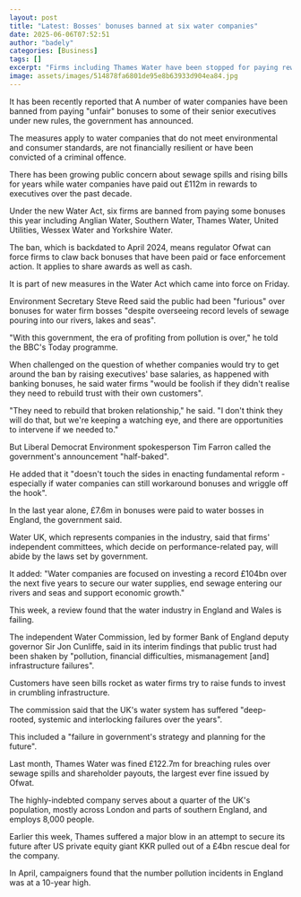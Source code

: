 ```yaml
---
layout: post
title: "Latest: Bosses' bonuses banned at six water companies"
date: 2025-06-06T07:52:51
author: "badely"
categories: [Business]
tags: []
excerpt: "Firms including Thames Water have been stopped for paying rewards to executives under new rules."
image: assets/images/514878fa6801de95e8b63933d904ea84.jpg
---
```


It has been recently reported that A number of water companies have been banned from paying "unfair" bonuses to some of their senior executives under new rules, the government has announced.

The measures apply to water companies that do not meet environmental and consumer standards, are not financially resilient or have been convicted of a criminal offence.

There has been growing public concern about sewage spills and rising bills for years while water companies have paid out £112m in rewards to executives over the past decade. 

Under the new Water Act, six firms are banned from paying some bonuses this year including Anglian Water, Southern Water, Thames Water, United Utilities, Wessex Water and Yorkshire Water.

The ban, which is backdated to April 2024, means regulator Ofwat can force firms to claw back bonuses that have been paid or face enforcement action. It applies to share awards as well as cash.

It is part of new measures in the Water Act which came into force on Friday.

Environment Secretary Steve Reed said the public had been "furious" over bonuses for water firm bosses "despite overseeing record levels of sewage pouring into our rivers, lakes and seas".

"With this government, the era of profiting from pollution is over," he told the BBC's Today programme.

When challenged on the question of whether companies would try to get around the ban by raising executives' base salaries, as happened with banking bonuses, he said water firms "would be foolish if they didn't realise they need to rebuild trust with their own customers".

"They need to rebuild that broken relationship," he said. "I don't think they will do that, but we're keeping a watching eye, and there are opportunities to intervene if we needed to."

But Liberal Democrat Environment spokesperson Tim Farron called the government's announcement "half-baked".

He added that it "doesn't touch the sides in enacting fundamental reform - especially if water companies can still workaround bonuses and wriggle off the hook".

In the last year alone, £7.6m in bonuses were paid to water bosses in England, the government said.

Water UK, which represents companies in the industry, said that firms' independent committees, which decide on performance-related pay, will abide by the laws set by government.

It added: "Water companies are focused on investing a record £104bn over the next five years to secure our water supplies, end sewage entering our rivers and seas and support economic growth."

This week, a review found that the water industry in England and Wales is failing.

The independent Water Commission, led by former Bank of England deputy governor Sir Jon Cunliffe, said in its interim findings that public trust had been shaken by "pollution, financial difficulties, mismanagement [and] infrastructure failures".

Customers have seen bills rocket as water firms try to raise funds to invest in crumbling infrastructure.

The commission said that the UK's water system has suffered "deep-rooted, systemic and interlocking failures over the years".

This included a "failure in government's strategy and planning for the future".

Last month, Thames Water was fined £122.7m for breaching rules over sewage spills and shareholder payouts, the largest ever fine issued by Ofwat.

The highly-indebted company serves about a quarter of the UK's population, mostly across London and parts of southern England, and employs 8,000 people.

Earlier this week, Thames suffered a major blow in an attempt to secure its future after US private equity giant KKR pulled out of a £4bn rescue deal for the company.

In April, campaigners found that the number pollution incidents in England was at a 10-year high.

